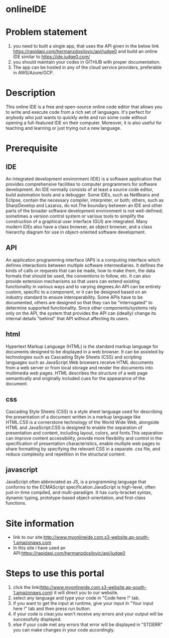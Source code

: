 # onlineIDE
# Problem statement
1. you need to built a single app, that uses the API given in the below link https://rapidapi.com/hermanzdosilovic/api/judge0 and build an online IDE similar to https://ide.judge0.com/
2. you should maintain your codes in GITHUB with proper documentation.
3. The app can be hosted in any of the cloud service providers, preferable in AWS/Azure/GCP.
# Description
This online IDE is a free and open-source online code editor that allows you to write and execute code from a rich set of languages. It's perfect for anybody who just wants to quickly write and run some code without opening a full-featured IDE on their computer. Moreover, it is also useful for teaching and learning or just trying out a new language.
# Prerequisite
## IDE
An integrated development environment (IDE) is a software application that provides comprehensive facilities to computer programmers for software development. An IDE normally consists of at least a source code editor, build automation tools and a debugger. Some IDEs, such as NetBeans and Eclipse, contain the necessary compiler, interpreter, or both; others, such as SharpDevelop and Lazarus, do not.The boundary between an IDE and other parts of the broader software development environment is not well-defined; sometimes a version control system or various tools to simplify the construction of a graphical user interface (GUI) are integrated. Many modern IDEs also have a class browser, an object browser, and a class hierarchy diagram for use in object-oriented software development.
## API
An application programming interface (API) is a computing interface which defines interactions between multiple software intermediaries. It defines the kinds of calls or requests that can be made, how to make them, the data formats that should be used, the conventions to follow, etc. It can also provide extension mechanisms so that users can extend existing functionality in various ways and to varying degrees.An API can be entirely custom, specific to a component, or it can be designed based on an industry standard to ensure interoperability. Some APIs have to be documented, others are designed so that they can be "interrogated" to determine supported functionality. Since other components/systems rely only on the API, the system that provides the API can (ideally) change its internal details "behind" that API without affecting its users.
## html
Hypertext Markup Language (HTML) is the standard markup language for documents designed to be displayed in a web browser. It can be assisted by technologies such as Cascading Style Sheets (CSS) and scripting languages such as JavaScript.Web browsers receive HTML documents from a web server or from local storage and render the documents into multimedia web pages. HTML describes the structure of a web page semantically and originally included cues for the appearance of the document.
## css
Cascading Style Sheets (CSS) is a style sheet language used for describing the presentation of a document written in a markup language like HTML.CSS is a cornerstone technology of the World Wide Web, alongside HTML and JavaScript.CSS is designed to enable the separation of presentation and content, including layout, colors, and fonts.This separation can improve content accessibility, provide more flexibility and control in the specification of presentation characteristics, enable multiple web pages to share formatting by specifying the relevant CSS in a separate .css file, and reduce complexity and repetition in the structural content.
## javascript
JavaScript often abbreviated as JS, is a programming language that conforms to the ECMAScript specification.JavaScript is high-level, often just-in-time compiled, and multi-paradigm. It has curly-bracket syntax, dynamic typing, prototype-based object-orientation, and first-class functions.
# Site information
* link to our site:http://www.myonlineide.com.s3-website.ap-south-1.amazonaws.com
* In this site i have used an API:https://rapidapi.com/hermanzdosilovic/api/judge0
# Steps to use this portal
1. click the link(http://www.myonlineide.com.s3-website.ap-south-1.amazonaws.com) it will direct you to our website.
2. select any language and type your code in "Code here !" tab.
3. if you want to get the input at runtime, give your input in "Your input here !" tab and then press run button.
4. if your code is clear,you won't receive any errors and your output will be successfully displayed.
5. else if your code met any errors that error will be displayed in "STDERR" you can make changes in your code accordingly.
